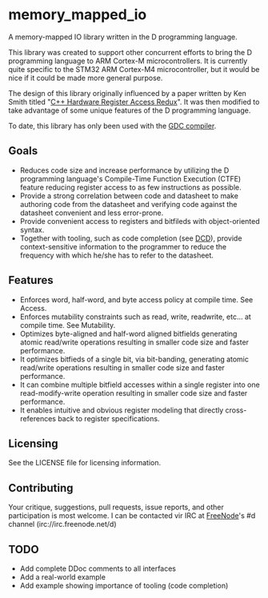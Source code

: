 ﻿memory_mapped_io
================

A memory-mapped IO library written in the D programming language.

This library was created to support other concurrent efforts to bring the D programming language to ARM Cortex-M microcontrollers.  It is currently quite specific to the STM32 ARM Cortex-M4 microcontroller, but it would be nice if it could be made more general purpose.  

The design of this library originally influenced by a paper written by Ken Smith titled "[C++ Hardware Register Access Redux](http://yogiken.files.wordpress.com/2010/02/c-register-access.pdf)". It was then modified to take advantage of some unique features of the D programming language. 

To date, this library has only been used with the [GDC compiler](https://github.com/D-Programming-GDC/GDC).

Goals
---------

* Reduces code size and increase performance by utilizing the D programming language's Compile-Time Function Execution (CTFE) feature reducing register access to as few instructions as possible.
* Provide a strong correlation between code and datasheet to make authoring code from the datasheet and verifying code against the datasheet convenient and less error-prone.
* Provide convenient access to registers and bitfileds with object-oriented syntax.
* Together with tooling, such as code completion (see [DCD](https://github.com/Hackerpilot/DCD)), provide context-sensitive information to the programmer to reduce the frequency with which he/she has to refer to the datasheet.

Features
--------
* Enforces word, half-word, and byte access policy at compile time.  See Access.
* Enforces mutability constraints such as read, write, readwrite, etc... at compile time. See Mutability.
* Optimizes byte-aligned and half-word aligned bitfields generating atomic read/write operations resulting in smaller code size and faster performance.
* It optimizes bitfieds of a single bit, via bit-banding, generating atomic read/write operations resulting in smaller code size and faster performance.
* It can combine multiple bitfield accesses within a single register into one read-modify-write operation resulting in smaller code size and faster performance.
* It enables intuitive and obvious register modeling that directly cross-references back to register specifications.

Licensing
---------

See the LICENSE file for licensing information.

Contributing
------------

Your critique, suggestions, pull requests, issue reports, and other participation is most welcome.  I can be contacted vir IRC at [FreeNode](http://freenode.net)'s #d channel (irc://irc.freenode.net/d)

TODO
---------

* Add complete DDoc comments to all interfaces
* Add a real-world example
* Add example showing importance of tooling (code completion)
